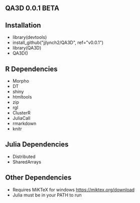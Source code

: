 ## QA3D 0.0.1 BETA

## Installation
* library(devtools)
* install_github("jjlynch2/QA3D", ref="v0.0.1")
* library(QA3D)
* QA3D()

## R Dependencies
* Morpho
* DT
* shiny
* htmltools
* zip
* rgl
* ClusterR
* JuliaCall
* rmarkdown
* knitr

## Julia Dependencies
* Distributed
* SharedArrays

## Other Dependencies
* Requires MiKTeX for windows https://miktex.org/download
* Julia must be in your PATH to run